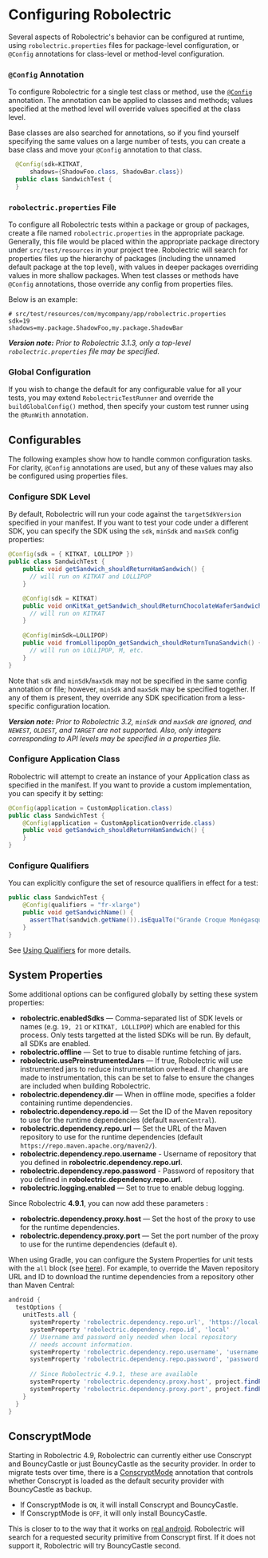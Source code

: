 # Configuring Robolectric

Several aspects of Robolectric's behavior can be configured at runtime, using `robolectric.properties` files for package-level configuration, or `@Config` annotations for class-level or method-level configuration.

### `@Config` Annotation

To configure Robolectric for a single test class or method, use the [`@Config`](javadoc/latest/org/robolectric/annotation/Config.html) annotation. The annotation can be applied to classes and methods; values specified at the method level will override values specified at the class level.

Base classes are also searched for annotations, so if you find yourself specifying the same values on a large number of tests, you can create a base class and move your `@Config` annotation to that class.

```java
  @Config(sdk=KITKAT,
      shadows={ShadowFoo.class, ShadowBar.class})
  public class SandwichTest {
  }
```

### `robolectric.properties` File

To configure all Robolectric tests within a package or group of packages, create a file named `robolectric.properties` in the appropriate package. Generally, this file would be placed within the appropriate package directory under `src/test/resources` in your project tree. Robolectric will search for properties files up the hierarchy of packages (including the unnamed default package at the top level), with values in deeper packages overriding values in more shallow packages. When test classes or methods have `@Config` annotations, those override any config from properties files.

Below is an example:

```properties
# src/test/resources/com/mycompany/app/robolectric.properties
sdk=19
shadows=my.package.ShadowFoo,my.package.ShadowBar
```

***Version note:*** *Prior to Robolectric 3.1.3, only a top-level `robolectric.properties` file may be specified.* 

### Global Configuration

If you wish to change the default for any configurable value for all your tests, you may extend `RobolectricTestRunner` and override the `buildGlobalConfig()` method, then specify your custom test runner using the `@RunWith` annotation.

## Configurables

The following examples show how to handle common configuration tasks. For clarity, `@Config` annotations are used, but any of these values may also be configured using properties files.

### Configure SDK Level

By default, Robolectric will run your code against the `targetSdkVersion` specified in your manifest. If you want to test your code under a different SDK, you can specify the SDK using the `sdk`, `minSdk` and `maxSdk` config properties:

```java
@Config(sdk = { KITKAT, LOLLIPOP })
public class SandwichTest {
    public void getSandwich_shouldReturnHamSandwich() {
      // will run on KITKAT and LOLLIPOP
    }

    @Config(sdk = KITKAT)
    public void onKitKat_getSandwich_shouldReturnChocolateWaferSandwich() {
      // will run on KITKAT
    }
    
    @Config(minSdk=LOLLIPOP)
    public void fromLollipopOn_getSandwich_shouldReturnTunaSandwich() {
      // will run on LOLLIPOP, M, etc.
    }
}
```

Note that `sdk` and `minSdk`/`maxSdk` may not be specified in the same config annotation or file; however, `minSdk` and `maxSdk` may be specified together. If any of them is present, they override any SDK specification from a less-specific configuration location.

***Version note:*** *Prior to Robolectric 3.2, `minSdk` and `maxSdk` are ignored, and `NEWEST`, `OLDEST`, and `TARGET` are not supported. Also, only integers corresponding to API levels may be specified in a properties file.* 

### Configure Application Class

Robolectric will attempt to create an instance of your Application class as specified in the manifest. If you want to provide a custom implementation, you can specify it by setting:

```java
@Config(application = CustomApplication.class)
public class SandwichTest {
    @Config(application = CustomApplicationOverride.class)
    public void getSandwich_shouldReturnHamSandwich() {
    }
}
```

### Configure Qualifiers

You can explicitly configure the set of resource qualifiers in effect for a test:

```java
public class SandwichTest {
    @Config(qualifiers = "fr-xlarge")
    public void getSandwichName() {
      assertThat(sandwich.getName()).isEqualTo("Grande Croque Monégasque");
    }
}
```

See [Using Qualifiers](using-qualifiers.md) for more details.

## System Properties

Some additional options can be configured globally by setting these system properties:

* **robolectric.enabledSdks** — Comma-separated list of SDK levels or names (e.g. `19, 21` or `KITKAT, LOLLIPOP`) which are enabled for this process. Only tests targetted at the listed SDKs will be run. By default, all SDKs are enabled.
* **robolectric.offline** — Set to true to disable runtime fetching of jars.
* **robolectric.usePreinstrumentedJars** — If true, Robolectric will use instrumented jars to reduce instrumentation overhead. If changes are made to instrumentation, this can be set to false to ensure the changes are included when building Robolectric.
* **robolectric.dependency.dir** — When in offline mode, specifies a folder containing runtime dependencies.
* **robolectric.dependency.repo.id** — Set the ID of the Maven repository to use for the runtime dependencies (default `mavenCentral`).
* **robolectric.dependency.repo.url** — Set the URL of the Maven repository to use for the runtime dependencies (default `https://repo.maven.apache.org/maven2/`).
* **robolectric.dependency.repo.username** - Username of repository that you defined in **robolectric.dependency.repo.url**.
* **robolectric.dependency.repo.password** - Password of repository that you defined in **robolectric.dependency.repo.url**.
* **robolectric.logging.enabled** — Set to true to enable debug logging.

Since Robolectric **4.9.1**, you can now add these parameters :

* **robolectric.dependency.proxy.host** — Set the host of the proxy to use for the runtime dependencies.
* **robolectric.dependency.proxy.port** — Set the port number of the proxy to use for the runtime dependencies (default `0`).

When using Gradle, you can configure the System Properties for unit tests with the `all` block (see [here](https://developer.android.com/studio/test/advanced-test-setup#configure-gradle-test-options)). For example, to override the Maven repository URL and ID to download the runtime dependencies from a repository other than Maven Central:

```groovy
android {
  testOptions {
    unitTests.all {
      systemProperty 'robolectric.dependency.repo.url', 'https://local-mirror/repo'
      systemProperty 'robolectric.dependency.repo.id', 'local'
      // Username and password only needed when local repository
      // needs account information.
      systemProperty 'robolectric.dependency.repo.username', 'username'
      systemProperty 'robolectric.dependency.repo.password', 'password'
      
      // Since Robolectric 4.9.1, these are available
      systemProperty 'robolectric.dependency.proxy.host', project.findProperty("systemProp.https.proxyHost") ?: System.getenv("ROBOLECTRIC_PROXY_HOST")
      systemProperty 'robolectric.dependency.proxy.port', project.findProperty("systemProp.https.proxyPort") ?: System.getenv("ROBOLECTRIC_PROXY_PORT")
    }
  }
}
```

## ConscryptMode

Starting in Robolectric 4.9, Robolectric can currently either use Conscrypt and BouncyCastle or just BouncyCastle as the security provider. 
In order to migrate tests over time, there is a [ConscryptMode](https://github.com/robolectric/robolectric/blob/master/annotations/src/main/java/org/robolectric/annotation/ConscryptMode.java) annotation that controls whether Conscrypt is loaded as the default security provider with BouncyCastle as backup. 

- If ConscryptMode is `ON`, it will install Conscrypt and BouncyCastle.
- If ConscryptMode is `OFF`, it will only install BouncyCastle.

This is closer to to the way that it works on [real android](https://cs.android.com/android/platform/superproject/+/android-13.0.0_r1:libcore/ojluni/src/main/java/java/security/Security.java;l=134-137). Robolectric will search for a requested security primitive from Conscrypt first. If it does not support it, Robolectric will try BouncyCastle second.
